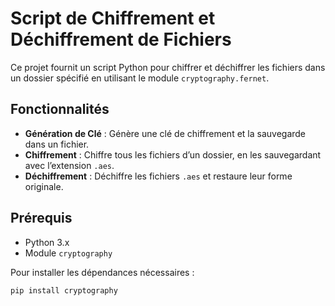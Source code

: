 # Script de Chiffrement et Déchiffrement de Fichiers

Ce projet fournit un script Python pour chiffrer et déchiffrer les fichiers dans un dossier spécifié en utilisant le module `cryptography.fernet`.

## Fonctionnalités
- **Génération de Clé** : Génère une clé de chiffrement et la sauvegarde dans un fichier.
- **Chiffrement** : Chiffre tous les fichiers d’un dossier, en les sauvegardant avec l’extension `.aes`.
- **Déchiffrement** : Déchiffre les fichiers `.aes` et restaure leur forme originale.

## Prérequis
- Python 3.x
- Module `cryptography`

Pour installer les dépendances nécessaires :
```bash
pip install cryptography
